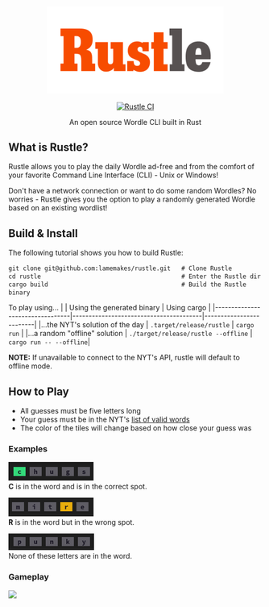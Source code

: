 <p align="center">
    <img src="docs/images/rustle_logo.png" alt="Rustle Logo" width="350px"/>
</p>
<p align="center">
  <a href="https://github.com/lamemakes/rustle/actions/workflows/ci.yml">
    <img src="https://github.com/lamemakes/rustle/actions/workflows/ci.yml/badge.svg" alt="Rustle CI" />
  </a>
</p>
<p align="center">An open source Wordle CLI built in Rust</p>

## What is Rustle?
 
Rustle allows you to play the daily Wordle ad-free and from the comfort of your favorite Command Line Interface (CLI) - Unix or Windows!

Don't have a network connection or want to do some random Wordles? No worries - Rustle gives you the option to play a randomly generated Wordle based on an existing wordlist!

## Build & Install

The following tutorial shows you how to build Rustle:
```
git clone git@github.com:lamemakes/rustle.git   # Clone Rustle
cd rustle                                       # Enter the Rustle dir
cargo build                                     # Build the Rustle binary
```

To play using...
|                                 | Using the generated binary             | Using cargo             |
|---------------------------------|----------------------------------------|-------------------------|
|...the NYT's solution of the day | `.target/release/rustle`               | `cargo run`             |
|...a random "offline" solution   | `./target/release/rustle --offline`    | `cargo run -- --offline`|

**NOTE:** If unavailable to connect to the NYT's API, rustle will default to offline mode.

## How to Play

- All guesses must be five letters long
- Your guess must be in the NYT's [list of valid words](https://raw.githubusercontent.com/lamemakes/rustle/master/src/assets/wordlist.json)
- The color of the tiles will change based on how close your guess was

### Examples

![correct_letter](docs/images/correct_letter.png)
<br>**C** is in the word and is in the correct spot.

![misplaced_letter](docs/images/misplaced_letter.png)
<br>**R** is in the word but in the wrong spot.

![incorrect_letter](docs/images//incorrect_letter.png)
<br>None of these letters are in the word.

### Gameplay

<img src="docs/images/rustle_win.gif" width="50%">